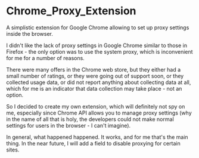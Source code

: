 # Chrome_Proxy_Extension
A simplistic extension for Google Chrome allowing to set up proxy settings inside the browser.

I didn't like the lack of proxy settings in Google Chrome similar to those in Firefox - the only option was to use the system proxy, which is inconvenient for me for a number of reasons. 

There were many offers in the Chrome web store, but they either had a small number of ratings, or they were going out of support soon, or they collected usage data, or did not report anything about collecting data at all, which for me is an indicator that data collection may take place - not an option. 

So I decided to create my own extension, which will definitely not spy on me, especially since Chrome API allows you to manage proxy settings (why in the name of all that is holy, the developers could not make normal settings for users in the browser - I can't imagine). 

In general, what happened happened. It works, and for me that's the main thing. 
In the near future, I will add a field to disable proxying for certain sites.
